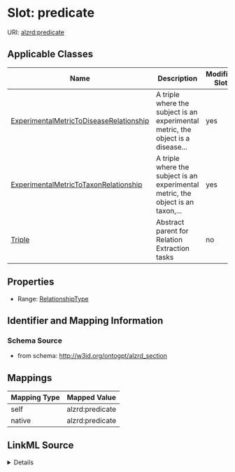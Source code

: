 

# Slot: predicate

URI: [alzrd:predicate](http://w3id.org/ontogpt/alzrd_sectionpredicate)



<!-- no inheritance hierarchy -->





## Applicable Classes

| Name | Description | Modifies Slot |
| --- | --- | --- |
| [ExperimentalMetricToDiseaseRelationship](ExperimentalMetricToDiseaseRelationship.md) | A triple where the subject is an experimental metric, the object is a disease... |  yes  |
| [ExperimentalMetricToTaxonRelationship](ExperimentalMetricToTaxonRelationship.md) | A triple where the subject is an experimental metric, the object is an taxon,... |  yes  |
| [Triple](Triple.md) | Abstract parent for Relation Extraction tasks |  no  |







## Properties

* Range: [RelationshipType](RelationshipType.md)





## Identifier and Mapping Information







### Schema Source


* from schema: http://w3id.org/ontogpt/alzrd_section




## Mappings

| Mapping Type | Mapped Value |
| ---  | ---  |
| self | alzrd:predicate |
| native | alzrd:predicate |




## LinkML Source

<details>
```yaml
name: predicate
from_schema: http://w3id.org/ontogpt/alzrd_section
rank: 1000
alias: predicate
owner: Triple
domain_of:
- Triple
range: RelationshipType

```
</details>